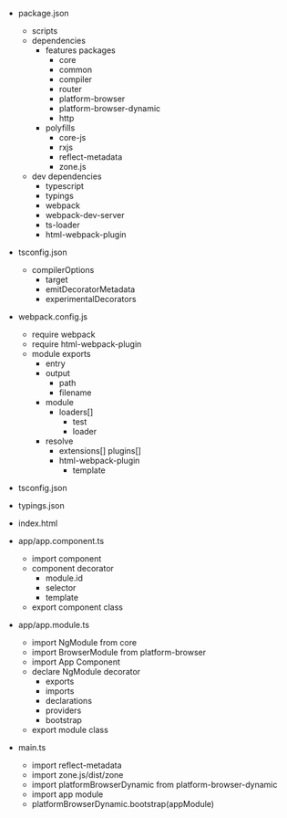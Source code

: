 - package.json
	- scripts
	- dependencies
		- features packages
			- core
			- common
			- compiler
			- router
			- platform-browser
			- platform-browser-dynamic
			- http
		- polyfills
			- core-js
			- rxjs
			- reflect-metadata
			- zone.js
	- dev dependencies
		- typescript
		- typings
		- webpack
		- webpack-dev-server
		- ts-loader
		- html-webpack-plugin
		
- tsconfig.json
	- compilerOptions
		- target 
		- emitDecoratorMetadata
		- experimentalDecorators
		
- webpack.config.js
	- require webpack
	- require html-webpack-plugin
	- module exports
		- entry
		- output
			- path
			- filename
		- module	
			- loaders[]
				- test
				- loader
		- resolve
			- extensions[]
		plugins[]
			- html-webpack-plugin
				- template

				
- tsconfig.json
- typings.json


- index.html
- app/app.component.ts
	- import component
	- component decorator
		- module.id
		- selector
		- template
	- export component class
	
- app/app.module.ts
	- import NgModule from core
	- import BrowserModule from platform-browser
	- import App Component
	- declare NgModule decorator
		- exports
		- imports
		- declarations
		- providers
		- bootstrap
	- export module class
	
- main.ts
	- import reflect-metadata
	- import zone.js/dist/zone
	- import platformBrowserDynamic from platform-browser-dynamic
	- import app module
	- platformBrowserDynamic.bootstrap(appModule)
	
